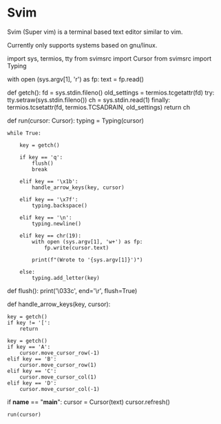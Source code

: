 # Svim
Svim (Super vim) is a terminal based text editor similar to vim.

Currently only supports systems based on gnu/linux.

import sys, termios, tty
from svimsrc import Cursor
from svimsrc import Typing

with open (sys.argv[1], 'r') as fp:
    text = fp.read()

def getch():
    fd = sys.stdin.fileno()
    old_settings = termios.tcgetattr(fd)
    try:
        tty.setraw(sys.stdin.fileno())
        ch = sys.stdin.read(1)
    finally:
        termios.tcsetattr(fd, termios.TCSADRAIN, old_settings)
    return ch

def run(cursor: Cursor):
    typing = Typing(cursor)

    while True:

        key = getch()

        if key == 'q':
            flush()
            break

        elif key == '\x1b':
            handle_arrow_keys(key, cursor)
        
        elif key == '\x7f':
            typing.backspace()

        elif key == '\n':
            typing.newline()

        elif key == chr(19):
            with open (sys.argv[1], 'w+') as fp:
                fp.write(cursor.text)

            print(f"(Wrote to '{sys.argv[1]}')")

        else:
            typing.add_letter(key)

def flush():
    print('\033c', end='\r', flush=True)

def handle_arrow_keys(key, cursor):

    key = getch()
    if key != '[':
        return

    key = getch()
    if key == 'A':
        cursor.move_cursor_row(-1)
    elif key == 'B':
        cursor.move_cursor_row(1)
    elif key == 'C':
        cursor.move_cursor_col(1)
    elif key == 'D':
        cursor.move_cursor_col(-1)

if __name__ == "__main__":
    cursor = Cursor(text)
    cursor.refresh()

    run(cursor)